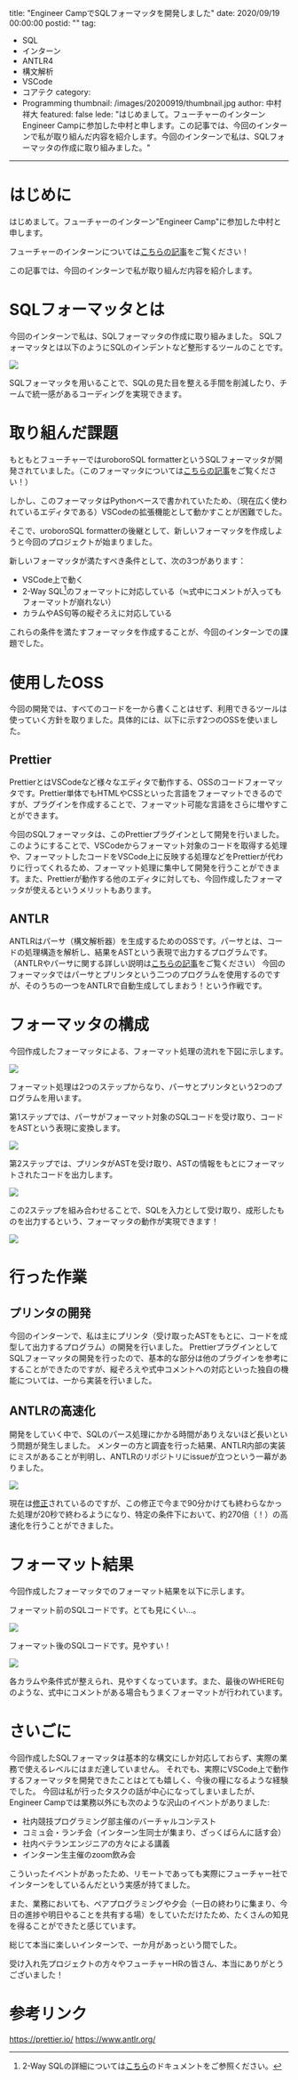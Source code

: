 title: "Engineer CampでSQLフォーマッタを開発しました"
date: 2020/09/19 00:00:00
postid: ""
tag:
  - SQL
  - インターン
  - ANTLR4
  - 構文解析
  - VSCode
  - コアテク
category:
  - Programming
thumbnail: /images/20200919/thumbnail.jpg
author: 中村祥大
featured: false
lede: "はじめまして。フューチャーのインターンEngineer Campに参加した中村と申します。この記事では、今回のインターンで私が取り組んだ内容を紹介します。今回のインターンで私は、SQLフォーマッタの作成に取り組みました。"
---

# はじめに
はじめまして。フューチャーのインターン"Engineer Camp"に参加した中村と申します。

フューチャーのインターンについては[こちらの記事](/articles/20200606/)をご覧ください！

この記事では、今回のインターンで私が取り組んだ内容を紹介します。

# SQLフォーマッタとは

今回のインターンで私は、SQLフォーマッタの作成に取り組みました。
SQLフォーマッタとは以下のようにSQLのインデントなど整形するツールのことです。

<img src="/images/20200919/formatter.jpg" class="img-middle-size">

SQLフォーマッタを用いることで、SQLの見た目を整える手間を削減したり、チームで統一感があるコーディングを実現できます。

# 取り組んだ課題

もともとフューチャーではuroboroSQL formatterというSQLフォーマッタが開発されていました。（このフォーマッタについては[こちらの記事](/articles/20170228/)をご覧ください！）

しかし、このフォーマッタはPythonベースで書かれていたため、（現在広く使われているエディタである）VSCodeの拡張機能として動かすことが困難でした。

そこで、uroboroSQL formatterの後継として、新しいフォーマッタを作成しようと今回のプロジェクトが始まりました。

新しいフォーマッタが満たすべき条件として、次の3つがあります：

* VSCode上で動く
* 2-Way SQL[^1]のフォーマットに対応している（≒式中にコメントが入ってもフォーマットが崩れない）
* カラムやAS句等の縦ぞろえに対応している


これらの条件を満たすフォーマッタを作成することが、今回のインターンでの課題でした。

# 使用したOSS

今回の開発では、すべてのコードを一から書くことはせず、利用できるツールは使っていく方針を取りました。具体的には、以下に示す2つのOSSを使いました。

## Prettier
PrettierとはVSCodeなど様々なエディタで動作する、OSSのコードフォーマッタです。Prettier単体でもHTMLやCSSといった言語をフォーマットできるのですが、プラグインを作成することで、フォーマット可能な言語をさらに増やすことができます。

今回のSQLフォーマッタは、このPrettierプラグインとして開発を行いました。このようにすることで、VSCodeからフォーマット対象のコードを取得する処理や、フォーマットしたコードをVSCode上に反映する処理などをPrettierが代わりに行ってくれるため、フォーマット処理に集中して開発を行うことができます。また、Prettierが動作する他のエディタに対しても、今回作成したフォーマッタが使えるというメリットもあります。

## ANTLR

ANTLRはパーサ（構文解析器）を生成するためのOSSです。パーサとは、コードの処理構造を解析し、結果をASTという表現で出力するプログラムです。（ANTLRやパーサに関する詳しい説明は[こちらの記事](/articles/20200903/)をご覧ください）
今回のフォーマッタではパーサとプリンタという二つのプログラムを使用するのですが、そのうちの一つをANTLRで自動生成してしまおう！という作戦です。


# フォーマッタの構成

今回作成したフォーマッタによる、フォーマット処理の流れを下図に示します。

<img src="/images/20200919/format-flow1.PNG" loading="lazy">

フォーマット処理は2つのステップからなり、パーサとプリンタという2つのプログラムを用います。

第1ステップでは、パーサがフォーマット対象のSQLコードを受け取り、コードをASTという表現に変換します。

<img src="/images/20200919/format-flow2.PNG" loading="lazy">


第2ステップでは、プリンタがASTを受け取り、ASTの情報をもとにフォーマットされたコードを出力します。

<img src="/images/20200919/format-flow3.PNG" loading="lazy">

この2ステップを組み合わせることで、SQLを入力として受け取り、成形したものを出力するという、フォーマッタの動作が実現できます！

<img src="/images/20200919/format-flow4.PNG" loading="lazy">


# 行った作業

## プリンタの開発

今回のインターンで、私は主にプリンタ（受け取ったASTをもとに、コードを成型して出力するプログラム）の開発を行いました。
PrettierプラグインとしてSQLフォーマッタの開発を行ったので、基本的な部分は他のプラグインを参考にすることができたのですが、縦ぞろえや式中コメントへの対応といった独自の機能については、一から実装を行いました。

## ANTLRの高速化

開発をしていく中で、SQLのパース処理にかかる時間がありえないほど長いという問題が発生しました。
メンターの方と調査を行った結果、ANTLR内部の実装にミスがあることが判明し、ANTLRのリポジトリにissueが立つという一幕がありました。

<img src="/images/20200919/image_(2).png" loading="lazy">

現在は[修正](https://github.com/antlr/antlr4/pull/2905)されているのですが、この修正で今まで90分かけても終わらなかった処理が20秒で終わるようになり、特定の条件下において、約270倍（！）の高速化を行うことができました。

# フォーマット結果
今回作成したフォーマッタでのフォーマット結果を以下に示します。

フォーマット前のSQLコードです。とても見にくい…。

<img src="/images/20200919/before.jpg" class="img-middle-size">

フォーマット後のSQLコードです。見やすい！

<img src="/images/20200919/after.jpg" class="img-middle-size">

各カラムや条件式が整えられ、見やすくなっています。また、最後のWHERE句のような、式中にコメントがある場合もうまくフォーマットが行われています。

# さいごに

今回作成したSQLフォーマッタは基本的な構文にしか対応しておらず、実際の業務で使えるレベルにはまだ達していません。
それでも、実際にVSCode上で動作するフォーマッタを開発できたことはとても嬉しく、今後の糧になるような経験でした。
今回は私が行ったタスクの話が中心になってしまいましたが、Engineer Campでは業務以外にも次のような沢山のイベントがありました:

* 社内競技プログラミング部主催のバーチャルコンテスト
* コミュ会・ランチ会（インターン生同士が集まり、ざっくばらんに話す会）
* 社内ベテランエンジニアの方々による講義
* インターン生主催のzoom飲み会

こういったイベントがあったため、リモートであっても実際にフューチャー社でインターンをしているんだという実感が持てました。

また、業務においても、ペアプログラミングや夕会（一日の終わりに集まり、今日の進捗や明日やることを共有する場）をしていただけたため、たくさんの知見を得ることができたと感じています。

総じて本当に楽しいインターンで、一か月があっという間でした。

受け入れ先プロジェクトの方々やフューチャーHRの皆さん、本当にありがとうございました！

# 参考リンク
https://prettier.io/
https://www.antlr.org/


[^1]: 2-Way SQLの詳細については[こちら](https://future-architect.github.io/uroborosql-doc/background/)のドキュメントをご参照ください。

